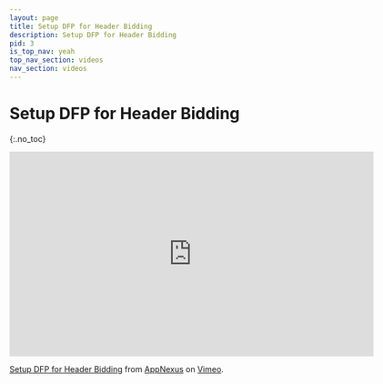 ```yaml
---
layout: page
title: Setup DFP for Header Bidding
description: Setup DFP for Header Bidding
pid: 3
is_top_nav: yeah
top_nav_section: videos
nav_section: videos
---
```


<div class="bs-docs-section" markdown="1">

# Setup DFP for Header Bidding
{:.no_toc}

<iframe src="https://player.vimeo.com/video/214538709" width="640" height="360" frameborder="0" webkitallowfullscreen mozallowfullscreen allowfullscreen></iframe> <p><a href="https://vimeo.com/214538709">Setup DFP for Header Bidding</a> from <a href="https://vimeo.com/appnexus">AppNexus</a> on <a href="https://vimeo.com">Vimeo</a>.</p>

</div>

